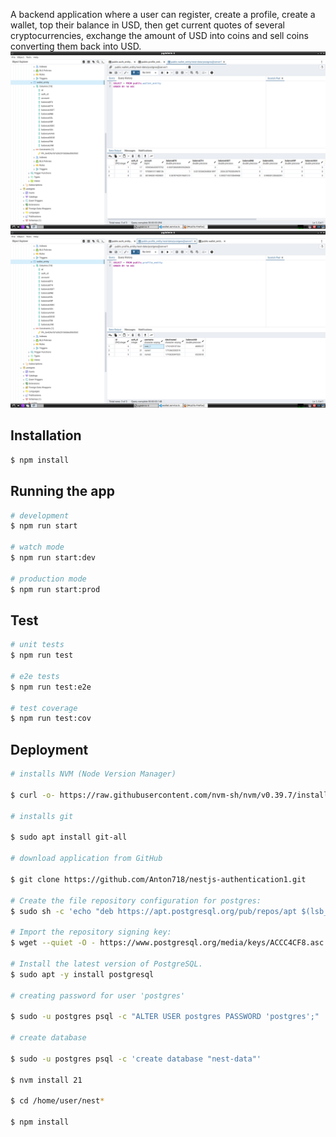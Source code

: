 A backend application where a user can register, create a profile, create a wallet, top their balance in USD, then get current quotes of several cryptocurrencies, exchange the amount of USD into coins and sell coins converting them back into USD.
![alt text](<screenshots/Screenshot from 2024-03-16 21-09-52.png>)
![alt text](<screenshots/Screenshot from 2024-03-16 21-10-07.png>)

## Installation

```bash
$ npm install
```

## Running the app

```bash
# development
$ npm run start

# watch mode
$ npm run start:dev

# production mode
$ npm run start:prod
```

## Test

```bash
# unit tests
$ npm run test

# e2e tests
$ npm run test:e2e

# test coverage
$ npm run test:cov
```

## Deployment
```bash
# installs NVM (Node Version Manager)

$ curl -o- https://raw.githubusercontent.com/nvm-sh/nvm/v0.39.7/install.sh | bash

# installs git

$ sudo apt install git-all

# download application from GitHub

$ git clone https://github.com/Anton718/nestjs-authentication1.git

# Create the file repository configuration for postgres:
$ sudo sh -c 'echo "deb https://apt.postgresql.org/pub/repos/apt $(lsb_release -cs)-pgdg main" > /etc/apt/sources.list.d/pgdg.list'

# Import the repository signing key:
$ wget --quiet -O - https://www.postgresql.org/media/keys/ACCC4CF8.asc | sudo apt-key add -

# Install the latest version of PostgreSQL.
$ sudo apt -y install postgresql

# creating password for user 'postgres'

$ sudo -u postgres psql -c "ALTER USER postgres PASSWORD 'postgres';"

# create database

$ sudo -u postgres psql -c 'create database "nest-data"'

$ nvm install 21

$ cd /home/user/nest*

$ npm install
```

